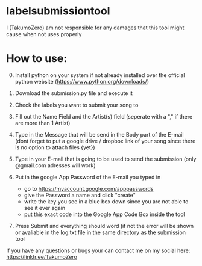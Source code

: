 # labelsubmissiontool

I (TakumoZero) am not responsible for any damages that this tool might cause when not uses properly

# How to use:

0. Install python on your system if not already installed over the official python website (https://www.python.org/downloads/)

1. Download the submission.py file and execute it

2. Check the labels you want to submit your song to

3. Fill out the Name Field and the Artist(s) field (seperate with a "," if there are more than 1 Artist)

4. Type in the Message that will be send in the Body part of the E-mail (dont forget to put a google drive / dropbox link of your song since there is no option to attach files {yet})

5. Type in your E-mail that is going to be used to send the submission (only @gmail.com adresses will work)

6. Put in the google App Password of the E-mail you typed in
     - go to https://myaccount.google.com/apppasswords
     - give the Password a name and click "create"
     - write the key you see in a blue box down since you are not able to see it ever again
     - put this exact code into the Google App Code Box inside the tool

7. Press Submit and everything should word (if not the error will be shown or avaliable in the log.txt file in the same directory as the submission tool


If you have any questions or bugs your can contact me on my social here: https://linktr.ee/TakumoZero
